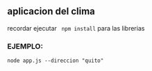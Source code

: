 ## aplicacion del clima 

recordar ejecutar ``` npm install``` para las librerias 


### EJEMPLO:
```
node app.js --direccion "quito"
```